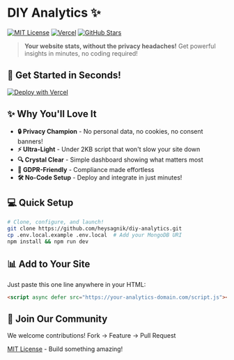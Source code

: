 # DIY Analytics ✨

[![MIT License](https://img.shields.io/badge/License-MIT-blue.svg)](LICENSE)
[![Vercel](https://img.shields.io/badge/Vercel-Ready-black)](https://vercel.com/new/clone?repository-url=https://github.com/heysagnik/diy-analytics)
[![GitHub Stars](https://img.shields.io/github/stars/heysagnik/diy-analytics?style=social)](https://github.com/heysagnik/diy-analytics)

> **Your website stats, without the privacy headaches!** Get powerful insights in minutes, no coding required!

## 🚀 Get Started in Seconds!

[![Deploy with Vercel](https://vercel.com/button)](https://vercel.com/new/clone?repository-url=https://github.com/heysagnik/diy-analytics)

## ✨ Why You'll Love It

- **🔒 Privacy Champion** - No personal data, no cookies, no consent banners!
- **⚡ Ultra-Light** - Under 2KB script that won't slow your site down
- **🔍 Crystal Clear** - Simple dashboard showing what matters most
- **🚫 GDPR-Friendly** - Compliance made effortless
- **🛠️ No-Code Setup** - Deploy and integrate in just minutes!

## 💻 Quick Setup

```bash
# Clone, configure, and launch!
git clone https://github.com/heysagnik/diy-analytics.git
cp .env.local.example .env.local  # Add your MongoDB URI
npm install && npm run dev
```

## 📊 Add to Your Site

Just paste this one line anywhere in your HTML:

```html
<script async defer src="https://your-analytics-domain.com/script.js"></script>
```

## 🤝 Join Our Community

We welcome contributions! Fork → Feature → Pull Request

[MIT License](LICENSE) - Build something amazing!
